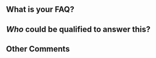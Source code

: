 ## What is your FAQ?
<!-- Write you answerable question here, seek advice, resources or oppinions. -->

## *Who* could be qualified to answer this?
<!-- Does this question require particular knowledge? Is there a focus on careers, SQL etc. -->

## Other Comments
<!-- Any questions that will appear beyond your initial question -->
